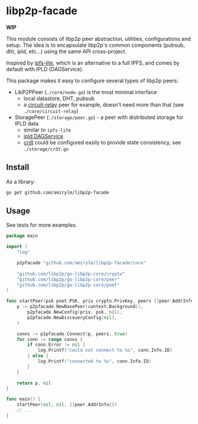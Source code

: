 # libp2p-facade

**WIP**

This module consists of libp2p peer abstraction, utilities, configurations and setup. 
The idea is to encapsulate libp2p's common components (pubsub, dht, ipld, etc...) using the same API cross-project.

Inspired by [ipfs-lite](https://github.com/hsanjuan/ipfs-lite), which is an alternative to a full IPFS, 
and comes by default with IPLD (DAGService).

This package makes it easy to configure several types of libp2p peers:
- LibP2PPeer (`./core/node.go`) is the most minimal interface
    - local datastore, DHT, pubsub
    - a [circuit-relay](https://docs.libp2p.io/concepts/circuit-relay/) peer for example, doesn't need more than that (see `./core/circuit-relay`)
- StoragePeer (`./storage/peer.go`) - a peer with distributed storage for IPLD data
    - similar to `ipfs-lite`
    - [ipld.DAGService](https://godoc.org/github.com/ipfs/go-ipld-format#DAGService)
    - [crdt](https://github.com/ipfs/go-ds-crdt) 
    could be configured easily to provide state consistency, see `./storage/crdt.go`

## Install

As a library:

```bash
go get github.com/amirylm/libp2p-facade
```

## Usage

See tests for more examples.

```go
package main

import (
    "log"

	p2pfacade "github.com/amirylm/libp2p-facade/core"
	
	"github.com/libp2p/go-libp2p-core/crypto"
	"github.com/libp2p/go-libp2p-core/peer"
	"github.com/libp2p/go-libp2p-core/pnet"
)

func startPeer(psk pnet.PSK, priv crypto.PrivKey, peers []peer.AddrInfo) (p2pfacade.LibP2PPeer, error) {
    p := p2pfacade.NewBasePeer(context.Background(),
		p2pfacade.NewConfig(priv, psk, nil),
		p2pfacade.NewDiscoveryConfig(nil),
	)

	conns := p2pfacade.Connect(p, peers, true)
	for conn := range conns {
		if conn.Error != nil {
			log.Printf("could not connect to %s", conn.Info.ID)
		} else {
			log.Printf("connected to %s", conn.Info.ID)
		}
	}

	return p, nil
}

func main() {
    startPeer(nil, nil, []peer.AddrInfo{})
    // ...
}
``` 


